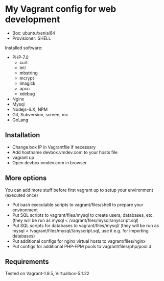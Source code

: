 # My Vagrant config for web development

* Box: ubuntu/xenial64
* Provisioner: SHELL

Installed software:

* PHP-7.0
    * curl
    * intl
    * mbstring
    * mcrypt
    * imagick
    * apcu
    * xdebug
* Nginx
* Mysql
* Nodejs-6.X, NPM
* Git, Subversion, screen, mc
* GoLang

## Installation
* Change box IP in Vagrantfile if necessary
* Add hostname devbox.vmdev.com to your hosts file
* vagrant up
* Open devbox.vmdev.com in browser

## More options
You can add more stuff before first vagrant up to setup your environment (executed once)
* Put bash executable scripts to vagrant/files/shell to prepare your environment
* Put SQL scripts to vagrant/files/mysql to create users, databases, etc.
(they will be run as mysql < /vagrant/files/mysql/anyscript.sql)
* Put SQL scripts for databases to vagrant/files/mysql/<dbname>
(they will be run as mysql <dbname> < /vagrant/files/mysql/<dbname>/anyscript.sql, use it e.g. for importing databases)
* Put additional configs for nginx virtual hosts to vagrant/files/nginx
* Put configs for additional PHP-FPM pools to vagrant/files/php/pool.d

## Requirements
Tested on Vagrant-1.9.5, Virtualbox-5.1.22

